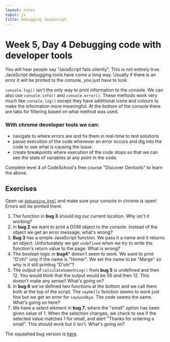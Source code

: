 ```yaml
---
layout: notes
topic: js
title: Debugging JavaScript
---
```


# Week 5, Day 4 Debugging code with developer tools

You will hear people say "JavaScript fails silently". This is not entirely true. JavaScript debugging tools have come a long way. Usually if there is an error it will be printed to the console, you just have to look.

`console.log()` isn't the only way to print information to the console. We can also use `console.info()` and `console.error()`.  These methods work very much like `console.log()` except they have additional icons and colours to make the information more meaningful. At the bottom of the console there are tabs for filtering based on what method was used.


### With chrome developer tools we can:

- navigate to where errors are and fix them in real-time to test solutions
- pause execution of the code whenever an error occurs and dig into the code to see what is causing the issue.
- create breakpoints where execution of the code stops so that we can see the state of variables at any point in the code.

Complete level 4 of CodeSchool's free course "Discover Devtools" to learn the above.

## Exercises

Open up [`debugging.html`](exercises/debugging.html) and make sure your console in chrome is open! Errors will be printed there.

1. The function in **bug 3** should log our current location. Why isn't it working?
2. In **bug 2** we  want to print a DOM object to the console. Instead of the object we get an error message; what's wrong?
3. **Bug 3** has a simple JavaScript function. We pass it a name and it returns an object. Unfortunately we get `undefined` when we try to write the function's return value to the page. What is wrong?
4. The boolean logic in **bug4*** doesn't seem to work. We want to print "D'oh!" only if the name is "Homer". We set the name to be "Marge" so why is it still printing "D'oh!"?
5. The output of `calculateSomething()` from **bug 5** is undefined and then 12. You would think that the output would be 56 and then 12. This doesn't make any sense!! What's going on?
6. In **bug 6** we've defined two functions at the bottom and we call them both at the top of the script. The `sayHello` function seems to work just fine but we get an error for `sayGoodbye`. The code seems the same. What's going on here?
7. We have a select element in **bug 7**, where the "small" option has been given value of 1. When the selection changes, we check to see if the selected value matches 1 for small, and alert "Thanks for ordering a small". This should work but it isn't. What's going on?

The squashed bug version is [here](exercises/debugging-answer.html).
